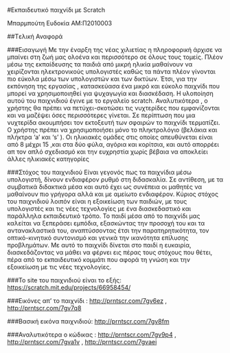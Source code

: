#Εκπαιδευτικό παιχνίδι με Scratch

Μπαρμπούτη Ευδοκία
ΑΜ:Π2010003

##Tελική Αναφορά

###Εισαγωγή
Με την έναρξη της νέας χιλιετίας η πληροφορική άρχισε να μπαίνει στη ζωή μας ολοένα και περισσότερο σε όλους τους τομείς.
Πλέον μέσω της εκπαίδευσης τα παιδιά από μικρή ηλικία μαθαίνουν να χειρίζονται ηλεκτρονικούς υπολογιστές καθώς τα πάντα πλέον γίνονται πιο εύκολα μέσω των υπολογιστών και των δικτύων. 
Έτσι, για την εκπόνηση της εργασίας , κατασκεύασα ένα μικρό και εύκολο παιχνίδι που μπορεί να χρησιμοποιηθεί για ψυχαγωγία και διασκέδαση.
Η υλοποίηση αυτού του παιχνιδιού έγινε με το εργαλείο scratch. 
Αναλυτικότερα , ο χρήστης θα πρέπει να πετύχει-σκοτώσει τις νυχτερίδες που εμφανίζονται και να μαζέψει όσες περισσότερες γίνεται. 
Σε περίπτωση που μια νυχτερίδα ακουμπήσει τον εκτοξευτή των σφαιρών το παιχνίδι τερματίζει. Ο χρήστης πρέπει να χρησιμοποιήσει μόνο το πληκτρολόγιο (βελάκια και πλήκτρα ‘a’ και ‘s’ ). 
Οι ηλικιακές ομάδες στις οποίες απευθύνεται είναι από 8 μέχρι 15 ,και στα δύο φύλα, αγόρια και κορίτσια, και αυτό απορρέει απ τον απλό σχεδιασμό και την ευχρηστία χωρίς βέβαια να αποκλείει 
άλλες ηλικιακές κατηγορίες

###Στόχος του παιχνιδιού
Είναι γεγονός πως τα παιχνίδια μέσω υπολογιστή, δίνουν ενδιαφέρον ρυθμό στη διδασκαλία.
Σε αντίθεση, με τα συμβατικά διδακτικά μέσα και αυτό έχει ως συνέπεια οι μαθητές να μαθαίνουν πιο γρήγορα αλλά και με αμείωτο ενδιαφέρον. 
Κύριος στόχος του παιχνιδιού λοιπόν είναι η εξοικείωση των παιδιών, με τους υπολογιστές και τις νέες τεχνολογίες με ένα διασκεδαστικό και παράλληλα εκπαιδευτικό τρόπο. 
Το παιδί μέσα από το παιχνίδι μας καλείται να ξεπεράσει εμπόδια, εξασκώντας την προσοχή του και τα αντανακλαστικά του, αναπτύσσοντας έτσι την παρατηρητικότητα, 
τον οπτικό-κινητικό συντονισμό και γενικά την ικανότητα επίλυσης προβλημάτων. Με αυτό το παιχνίδι δίνεται στο παιδί η ευκαιρία, διασκεδάζοντας να μάθει να φέρνει εις πέρας τους στόχους που θέτει, 
πέρα από το εκπαιδευτικό κομμάτι που αφορά τη γνώση και την εξοικείωση με τις νέες τεχνολογίες.

###Το site του παιχνιδιού είναι το εξής:
https://scratch.mit.edu/projects/66958454/

###Εικόνες απ’ το παιχνίδι : 
http://prntscr.com/7gv6ez , 
http://prntscr.com/7gv7q8

###Βασική εικόνα παιχνιδιού:
http://prntscr.com/7gv8fm

###Αναλυτικότερα ο κώδικας :
http://prntscr.com/7gv9p4 ,
http://prntscr.com/7gva1v ,
http://prntscr.com/7gvaei

